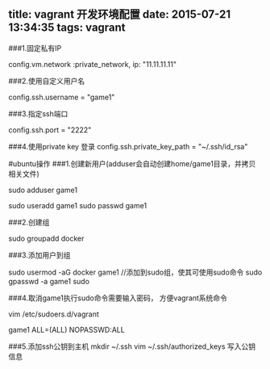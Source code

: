 title: vagrant 开发环境配置
date: 2015-07-21 13:34:35
tags: vagrant
---

###1.固定私有IP
	
config.vm.network :private_network, ip: "11.11.11.11"

###2.使用自定义用户名

config.ssh.username = "game1"

###3.指定ssh端口

config.ssh.port = "2222"

###4.使用private key 登录
config.ssh.private_key_path = "~/.ssh/id_rsa"


#ubuntu操作
###1.创建新用户(adduser会自动创建home/game1目录，并拷贝相关文件)

sudo adduser game1

sudo useradd game1
sudo passwd game1

###2.创建组

sudo groupadd docker

###3.添加用户到组

sudo usermod -aG docker game1
//添加到sudo组，使其可使用sudo命令
sudo gpasswd -a game1 sudo

###4.取消game1执行sudo命令需要输入密码， 方便vagrant系统命令

vim /etc/sudoers.d/vagrant

game1 ALL=(ALL) NOPASSWD:ALL

###5.添加ssh公钥到主机
mkdir ~/.ssh
vim ~/.ssh/authorized_keys
写入公钥信息


